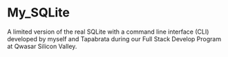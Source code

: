 # My_SQLite
A limited version of the real SQLite with a command line interface (CLI) developed by myself and Tapabrata during our Full Stack Develop Program at Qwasar Silicon Valley. 
